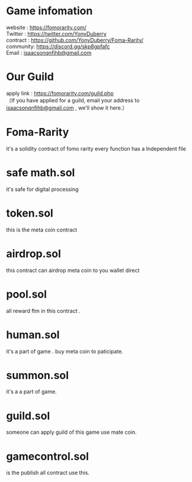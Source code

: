 # Game infomation
website  :  https://fomorarity.com/ <br>
Twitter  :  https://twitter.com/YonyDuberry <br>
contract :  https://github.com/YonyDuberry/Foma-Rarity/ <br>
community:  https://discord.gg/skp8gpfafc   <br>
Email    :  isaacsonqnfihb@gmail.com <br>


# Our Guild

apply link : https://fomorarity.com/guild.php <br>
（If you have applied for a guild, email your address to isaacsonqnfihb@gmail.com , we'll show it here.）

# Foma-Rarity
it's a solidity contract of fomo rarity
every function has a Independent file

# safe math.sol
it's safe for digital processing

# token.sol
this is the meta coin contract


# airdrop.sol
this contract can airdrop meta coin to you wallet direct


# pool.sol
all reward ftm in this contract .

# human.sol
it's a part of game . buy meta coin to paticipate.

# summon.sol
it's a a part of game. 

# guild.sol
someone can apply guild of this game use mate coin.

# gamecontrol.sol
is the publish all contract use this.
